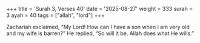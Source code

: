 +++
title = 'Surah 3, Verses 40'
date = '2025-08-27'
weight = 333
surah = 3
ayah = 40
tags = ["allah", "lord"]
+++

Zachariah exclaimed, “My Lord! How can I have a son when I am very old and my wife is barren?” He replied, “So will it be. Allah does what He wills.”